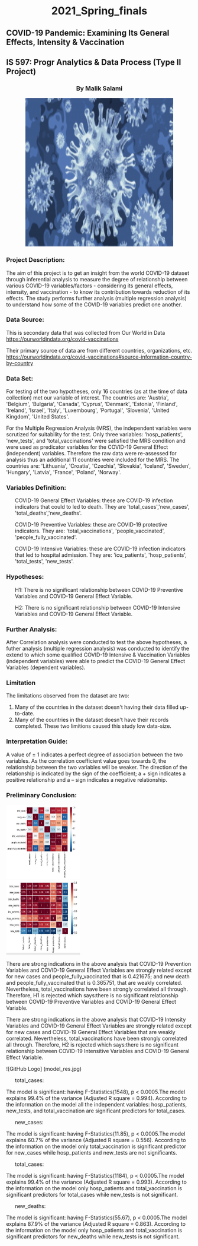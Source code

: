 # <p align ="center">  2021_Spring_finals
## COVID-19 Pandemic: Examining Its General Effects, Intensity & Vaccination
## IS 597: Progr Analytics & Data Process (Type II Project)
### <p align ="center">  By Malik Salami

<center> <img width="400" height="400" src = "covid-19img.png" > </center>

### Project Description:
<p> The aim of this project is to get an insight from the world COVID-19 dataset through inferential analysis to measure the degree of relationship between various COVID-19 variables/factors - considering its general effects, intensity, and vaccination - to know its contribution towards reduction of its effects. 
The study performs further analysis (multiple regression analysis) to understand how some of the COVID-19 variables predict one another. </p>

### Data Source:
This is secondary data that was collected from Our World in Data
https://ourworldindata.org/covid-vaccinations

Their primary source of data are from different countries, organizations, etc.
https://ourworldindata.org/covid-vaccinations#source-information-country-by-country

### Data Set:
For testing of the two hypotheses, only 16 countries (as at the time of data collection) met our variable of interest. The countries are:
'Austria', 'Belgium', 'Bulgaria', 'Canada', 'Cyprus', 'Denmark', 'Estonia', 'Finland', 'Ireland', 'Israel', 'Italy', 'Luxembourg', 'Portugal', 'Slovenia', 'United Kingdom', 'United States'.

For the Multiple Regression Analysis (MRS), the independent variables were scrutized for suitability for the test. Only three variables: 'hosp_patients', 'new_tests', and 'total_vaccinations' were satisfied the MRS condition and were used as predicator variables for the COVID-19 General Effect (independent) variables. Therefore the raw data were re-assessed for analysis thus an additional 11 countries were included for the MRS. The countries are:
'Lithuania', 'Croatia', 'Czechia', 'Slovakia', 'Iceland', 'Sweden', 'Hungary', 'Latvia', 'France', 'Poland', 'Norway'.

### Variables Definition:
<ol> COVID-19 General Effect Variables: these are COVID-19 infection indicators that could to led to death. They are 
    'total_cases','new_cases', 'total_deaths','new_deaths'. </ol>
<ol> COVID-19 Preventive Variables: these are COVID-19  protective indicators. They are:
    'total_vaccinations', 'people_vaccinated', 'people_fully_vaccinated'.</ol>
<ol> COVID-19 Intensive Variables: these are COVID-19 infection indicators that led to hospital admission. They are: 'icu_patients', 'hosp_patients', 'total_tests', 'new_tests'. </ol>

### Hypotheses:
<ol> H1: There is no significant relationship between COVID-19 Preventive Variables and COVID-19 General Effect Variable.</ol>
<ol> H2: There is no significant relationship between COVID-19 Intensive Variables and COVID-19 General Effect Variable. </ol>

### Further Analysis:
<p> After Correlation analysis were conducted to test the above hypotheses, a futher analysis (multiple regression analysis) was conducted to identify the extend to which 
some qualified COVID-19 Intensive & Vaccination Variables (independent variables) were able to predict the COVID-19 General Effect Variables (dependent variables).</p>

### Limitation
The limitations observed from the dataset are two:
1. Many of the countries in the dataset doesn't having their data filled up-to-date.
2. Many of the countries in the dataset doesn't have their records completed.
These two limitions caused this study low data-size. 

### Interpretation Guide:
<p> A value of ± 1 indicates a perfect degree of association between the two variables. As the correlation coefficient value goes towards 0, the relationship between the two variables will be weaker. The direction of the relationship is indicated by the sign of the coefficient; a + sign indicates a positive relationship and a – sign indicates a negative relationship. </p>

### Preliminary Conclusion:

<div class="alignRow">
<div class="imageColumn">
<img width="200" height="200" src = "hypo_1.jpg" >
</div>
<div class="imageColumn">
<img width="200" height="200" src = "hypo_2.jpg" >
</div>
</div>

<p>There are strong indications in the above analysis that COVID-19 Prevention Variables and COVID-19 General Effect Variables are strongly related except for new cases and people_fully_vaccinated that is  0.421675; and new death and people_fully_vaccinated that is 0.365751, that are weakly correlated. Nevertheless, total_vaccinations have been strongly correlated all through.
Therefore, H1 is rejected which says:there is no significant relationship between COVID-19 Preventive Variables and COVID-19 General Effect Variable. </p>

<p>There are strong indications in the above analysis that COVID-19 Intensity Variables and COVID-19 General Effect Variables are strongly related except for new cases and COVID-19 General Effect Variables that are weakly correlated. Nevertheless, total_vaccinations have been strongly correlated all through.
Therefore, H2 is rejected which says:there is no significant relationship between COVID-19 Intensitive Variables and COVID-19 General Effect Variable.</p>

![GitHub Logo] (model_res.jpg)
<p> <ol>total_cases:</ol>
The model is significant: having F-Statistics(1548), p < 0.0005.The model explains 99.4% of the variance (Adjusted R square = 0.994). According to the information on the model all the independent variables: hosp_patients, new_tests, and total_vaccination are significant predictors for total_cases.</p> 

<p> <ol>new_cases:</ol>
The model is significant: having F-Statistics(11.85), p < 0.0005.The model explains 60.7% of the variance (Adjusted R square = 0.556). According to the information on the model only total_vaccination is significant predictor for new_cases while hosp_patients and new_tests are not significants.</p>

<p> <ol>total_cases:</ol>
The model is significant: having F-Statistics(1184), p < 0.0005.The model explains 99.4% of the variance (Adjusted R square = 0.993). According to the information on the model only hosp_patients and total_vaccination is significant predictors for total_cases while new_tests is not significant.</p>

<p> <ol>new_deaths:</ol>
The model is significant: having F-Statistics(55.67), p < 0.0005.The model explains 87.9% of the variance (Adjusted R square = 0.863). According to the information on the model only hosp_patients and total_vaccination is significant predictors for new_deaths while new_tests is not significant.</p>